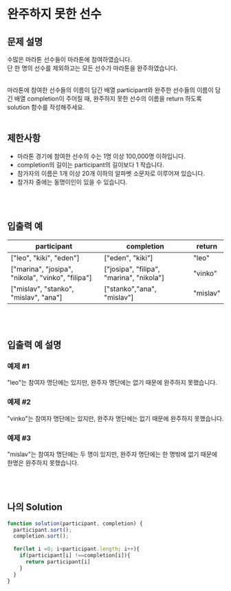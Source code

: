 # 완주하지 못한 선수
## 문제 설명
수많은 마라톤 선수들이 마라톤에 참여하였습니다. <br/>
단 한 명의 선수를 제외하고는 모든 선수가 마라톤을 완주하였습니다.<br/>
<br/>

마라톤에 참여한 선수들의 이름이 담긴 배열 participant와 완주한 선수들의 이름이 담긴 배열 completion이 주어질 때, 완주하지 못한 선수의 이름을 return 하도록 solution 함수를 작성해주세요.<br/><br/>

## 제한사항
- 마라톤 경기에 참여한 선수의 수는 1명 이상 100,000명 이하입니다.
- completion의 길이는 participant의 길이보다 1 작습니다.
- 참가자의 이름은 1개 이상 20개 이하의 알파벳 소문자로 이루어져 있습니다.
- 참가자 중에는 동명이인이 있을 수 있습니다.

<br/>
<br/>

## 입출력 예
| participant                                       | completion                               | return   |
| ------------------------------------------------- | ---------------------------------------- | -------- |
| ["leo", "kiki", "eden"]                           | ["eden", "kiki"]                         | "leo"    |
| ["marina", "josipa", "nikola", "vinko", "filipa"] | ["josipa", "filipa", "marina", "nikola"] | "vinko"  |
| ["mislav", "stanko", "mislav", "ana"]             | ["stanko","ana", "mislav"]               | "mislav" |

<br/>
<br/>

## 입출력 예 설명

### 예제 #1
"leo"는 참여자 명단에는 있지만, 완주자 명단에는 없기 때문에 완주하지 못했습니다.

### 예제 #2
"vinko"는 참여자 명단에는 있지만, 완주자 명단에는 없기 때문에 완주하지 못했습니다.

### 예제 #3
"mislav"는 참여자 명단에는 두 명이 있지만, 완주자 명단에는 한 명밖에 없기 때문에 한명은 완주하지 못했습니다.


<br/>
<br/>

## 나의 Solution

```javascript
function solution(participant, completion) {
  participant.sort();
  completion.sort();
  
  for(let i =0; i<participant.length; i++){
    if(participant[i] !==completion[i]){
      return participant[i]
    }
  }
}
```